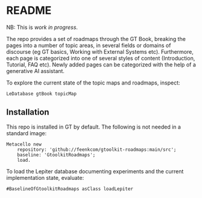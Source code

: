 # README

NB: This is *work in progress*.

The repo provides a set of roadmaps through the GT Book, breaking the pages into a number of topic areas, in several fields or domains of discourse (eg GT basics, Working with External Systems etc). 
Furthermore, each page is categorized into one of several styles of content (Introduction, Tutorial, FAQ etc).
Newly added pages can be categorized with the help of a generative AI assistant.

To explore the current state of the topic maps and roadmaps, inspect:

```st
LeDatabase gtBook topicMap
```

## Installation

This repo is installed in GT by default. The following is not needed in a standard image:

```st
Metacello new
	repository: 'github://feenkcom/gtoolkit-roadmaps:main/src';
	baseline: 'GtoolkitRoadmaps';
	load.
```

To load the Lepiter database documenting experiments and the current implementation state, evaluate:

```st
#BaselineOfGtoolkitRoadmaps asClass loadLepiter
```
